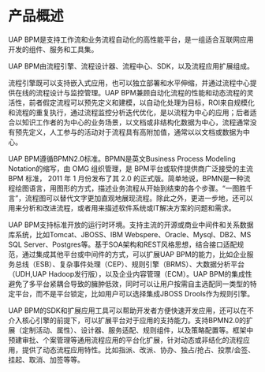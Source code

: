 # 产品概述

UAP BPM是支持工作流和业务流程自动化的高性能平台，是一组适合互联网应用开发的组件、服务和工具集。

UAP BPM由流程引擎、流程设计器、流程中心、SDK，以及流程应用扩展组成。

流程引擎既可以支持嵌入式应用，也可以独立部署和水平伸缩，并通过流程中心提供在线的流程设计与监控管理。UAP BPM兼顾自动化流程的性能和动态流程的灵活性，前者假定流程可以预先定义和建模，以自动化处理为目标，ROI来自规模化和流程的重复执行，通过流程监控分析迭代优化，是以流程为中心的应用；后者适合以知识工作者的为中心的业务场景，以文档或非结构化数据为中心，流程通常没有预先定义，人工参与的活动对于流程具有高附加值，通常以以文档或数据为中心。

UAP BPM遵循BPMN2.0标准。BPMN是英文Business Process Modeling Notation的缩写，由 OMG 组织管理，是 BPM平台或软件提供商广泛接受的主流 BPM 标准， 2011 年 1 月份发布了其 2.0 的正式版。简单地说，BPMN是一种流程绘图语言，用图形的方式，描述业务流程从开始到结束的各个步骤。“一图胜千言”，流程图可以替代文字更加直观地展现流程。除此之外，更进一步地，还可以用来分析和改进流程，或者用来描述软件系统或IT解决方案的问题和需求。

UAP BPM支持标准开放的运行时环境。支持主流的开源或商业中间件和关系数据库系统，比如Tomcat、JBOSS、IBM Webspere、Oracle、Mysql、DB2、MS SQL Server、Postgres等。基于SOA架构和REST风格思想，结合接口适配规范，通过集成其他平台或中间件的方式，可以扩展UAP BPM的能力，比如企业服务总线（ESB）、复杂事件处理（CEP）、规则引擎（BRMS）、大数据分析平台（UDH,UAP Hadoop发行版），以及企业内容管理（ECM）。UAP BPM的集成性避免了多平台紧耦合导致的臃肿低效，同时可以让用户按需自主选配同一类型的特定平台，而不是平台锁定，比如用户可以选择集成JBOSS Drools作为规则引擎。

UAP BPM的SDK和扩展应用工具可以帮助开发者方便快速开发应用，还可以在不介入核心引擎的前提下，可以扩展平台对于应用的支持能力。支持BPMN2.0的扩展（定制活动、属性）、设计器、服务适配、规则组件，以及策略配置等。框架中预建审批、个案管理等通用流程应用的平台化扩展，针对动态或非结化的流程应用，提供了动态流程应用特性。比如指派、改派、协办、独占/抢占、投票/会签、挂起、取消、加签等等。




